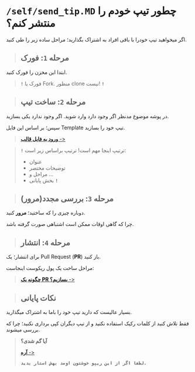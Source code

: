 # `/self/send_tip.MD` چطور تیپ خودم را منتشر کنم؟
اگر میخواهید تیپ خودرا با باقی افراد به اشتراک بگذارید؛ مراحل ساده زیر را طی کنید.

> ## مرحله **`1`**: **فورک**
ابتدا این مخزن را فورک کنید.
> **`!`** فورک یا Fork. منظور clone نیست! **`!`**

> ## مرحله **`2`**: **ساخت تیپ**
در پوشه موضوع مدنظر اگر وجود دارد وارد شوید. اگر وجود ندارد یکی بسازید.

سپس؛ بر اساس این فایل Template تیپ خود را بسازید.
> [**ورود به فایل قالب** ->](../Template.md)

> **`!`** 
>ترتیپ اینجا مهم است!
>ترتیپ براساس زیر است:
>* عنوان
>* توضیحات مختصر
>* مراحل و ...
>* بخش پایانی
>**`!`**

> ## مرحله **`3`**: **بررسی مجدد(مرور)**
دوباره چیزی را که ساختید؛ **مرور** کنید.

چرا که گاهی اوقات ممکن است اشتباهی صورت گرفته باشد.

> ## مرحله **`4`**: **انتشار**
برای انتشار؛ یک Pull Request (**PR**) باز کنید.

مراحل ساخت یک پول ریکوست اینجاست:

> [**چگونه یک PR بسازیم؟** ->](../github/PR.md)

> ## **نکات پایانی**
بسیار عالیست که دارید تیپ خود را باما به اشتراک میگذارید.

فقط تلاش کنید از کلمات رکیک استفاده نکنید و از تیپ دیگران کپی برداری نکنید؛ چرا که بررسی میشوند.

> **آیا گم شدی؟**
>
> [**آره** ->](README.md)
>
> **`لطفا اگر از این ریپو خوشتون اومد بهش استار بدید.`**